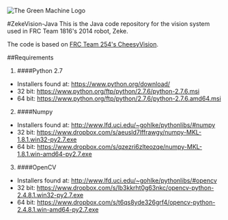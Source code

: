 ![The Green Machine Logo](http://edinarobotics.com/sites/all/themes/greenmachine/assets/images/Logo.gif)

#ZekeVision-Java
This is the Java code repository for the vision system used in FRC Team 1816's 2014 robot, Zeke.

The code is based on [FRC Team 254's CheesyVision](https://github.com/Team254/CheesyVision).

##Requirements

1. ####Python 2.7
  - Installers found at: https://www.python.org/download/
  - 32 bit: https://www.python.org/ftp/python/2.7.6/python-2.7.6.msi
  - 64 bit: https://www.python.org/ftp/python/2.7.6/python-2.7.6.amd64.msi

2. ####Numpy
  - Installers found at: http://www.lfd.uci.edu/~gohlke/pythonlibs/#numpy
  - 32 bit: https://www.dropbox.com/s/aeusld7lffrawgy/numpy-MKL-1.8.1.win32-py2.7.exe
  - 64 bit: https://www.dropbox.com/s/qzezri6zlteozqe/numpy-MKL-1.8.1.win-amd64-py2.7.exe

3. ####OpenCV
  - Installers found at: http://www.lfd.uci.edu/~gohlke/pythonlibs/#opencv
  - 32 bit: https://www.dropbox.com/s/lb3kkrht0g63nkc/opencv-python-2.4.8.1.win32-py2.7.exe
  - 64 bit: https://www.dropbox.com/s/t6qs8yde326grf4/opencv-python-2.4.8.1.win-amd64-py2.7.exe
